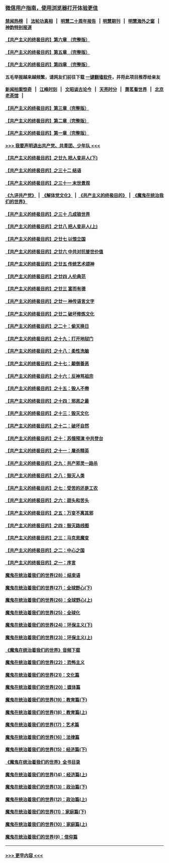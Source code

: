 ### [微信用户指南，使用浏览器打开体验更佳](https://github.com/gfw-breaker/banned-news1/blob/master/indexes/wechat-guide.md?t=0)
#### [禁闻热榜](热点新闻.md?t=0)  &nbsp;&nbsp;|&nbsp;&nbsp; [法轮功真相](https://github.com/gfw-breaker/truth/blob/master/README.md?t=0) &nbsp;&nbsp;|&nbsp;&nbsp; [明慧二十周年报告](https://github.com/gfw-breaker/mh-reports/blob/master/README.md?t=0) &nbsp;&nbsp;|&nbsp;&nbsp;[明慧期刊](https://github.com/gfw-breaker/mh-qikan) &nbsp;&nbsp;|&nbsp;&nbsp; [明慧海外之窗](https://github.com/gfw-breaker/mh-news/blob/master/README.md?t=0) &nbsp;&nbsp;|&nbsp;&nbsp; [神韵特别报道](https://github.com/gfw-breaker/mh-news/blob/master/shenyun.md?t=0)
#### [【共产主义的终极目的】第六章 （完整版）](../pages/nsc422/n11428913.md?t=02112202) 
#### [【共产主义的终极目的】第五章 （完整版）](../pages/nsc422/n11428912.md?t=02112202) 
#### [【共产主义的终极目的】第四章 （完整版）](../pages/nsc422/n11428907.md?t=02112202) 
#### 五毛举报越来越频繁，请网友们前往下载 [一键翻墙软件](https://github.com/gfw-breaker/ssr-accounts)，并将此项目推荐给亲友
#### [新闻拍案惊奇](https://github.com/gfw-breaker/banned-news1/blob/master/pages/link4.md) &nbsp;&nbsp;|&nbsp;&nbsp; [江峰时刻](https://github.com/gfw-breaker/banned-news1/blob/master/pages/link4.md) &nbsp;&nbsp;|&nbsp;&nbsp; [文昭谈古论今](https://github.com/gfw-breaker/banned-news1/blob/master/pages/link4.md) &nbsp;&nbsp;|&nbsp;&nbsp; [天亮时分](https://github.com/gfw-breaker/banned-news1/blob/master/pages/link4.md) &nbsp;&nbsp;|&nbsp;&nbsp; [萧茗看世界](https://github.com/gfw-breaker/banned-news1/blob/master/pages/link4.md) &nbsp;&nbsp;|&nbsp;&nbsp; [北京老茶馆](https://github.com/gfw-breaker/banned-news1/blob/master/pages/link4.md) &nbsp;&nbsp;|&nbsp;&nbsp; 
#### [【共产主义的终极目的】第三章（完整版）](../pages/nsc422/n11428848.md?t=02112202) 
#### [【共产主义的终极目的】第二章（完整版）](../pages/nsc422/n11428831.md?t=02112202) 
#### [【共产主义的终极目的】第一章（完整版）](../pages/nsc422/n11417651.md?t=02112202) 
#### [>>> 我要声明退出共产党、共青团、少年队 <<<](https://github.com/begood0513/goodnews/blob/master/quit/letter.md) 
#### [【共产主义的终极目的】之廿九 把人变非人(下)](../pages/nsc422/n11344140.md?t=02112202) 
#### [【共产主义的终极目的】之三十二 结语](../pages/nsc422/n11360535.md?t=02112202) 
#### [【共产主义的终极目的】之三十一 末世景观](../pages/nsc422/n11351129.md?t=02112202) 
#### [《九评共产党》](https://github.com/begood0513/9ping.md/blob/master/README.md) &nbsp;|&nbsp; [《解体党文化》](../../../../jtdwh.md/blob/master/README.md)  &nbsp;|&nbsp; [《共产主义的终极目的》](../../../../gczydzjmd.md/blob/master/README.md) &nbsp;|&nbsp; [《魔鬼在统治我们的世界》](../../../../mgztzwmdsj.md/blob/master/README.md) 
#### [【共产主义的终极目的】之三十 几成狼世界](../pages/nsc422/n11348280.md?t=02112202) 
#### [【共产主义的终极目的】之廿八 把人变非人(上)](../pages/nsc422/n11340492.md?t=02112202) 
#### [【共产主义的终极目的】之廿七 以恨立国](../pages/nsc422/n11336944.md?t=02112202) 
#### [【共产主义的终极目的】之廿六 中共对抗普世价值](../pages/nsc422/n11324785.md?t=02112202) 
#### [【共产主义的终极目的】之廿五 传统艺术颂神](../pages/nsc422/n11296396.md?t=02112202) 
#### [【共产主义的终极目的】之廿四 人伦典范](../pages/nsc422/n11296397.md?t=02112202) 
#### [【共产主义的终极目的】之廿三 富而有德](../pages/nsc422/n11283598.md?t=02112202) 
#### [【共产主义的终极目的】之廿一 神传语言文字](../pages/nsc422/n11263265.md?t=02112202) 
#### [【共产主义的终极目的】之廿二 破坏修炼文化](../pages/nsc422/n11245728.md?t=02112202) 
#### [【共产主义的终极目的】之二十：偷天换日](../pages/nsc422/n11238846.md?t=02112202) 
#### [【共产主义的终极目的】之十九：打开地狱门](../pages/nsc422/n11206376.md?t=02112202) 
#### [【共产主义的终极目的】之十八：柔性洗脑](../pages/nsc422/n11199994.md?t=02112202) 
#### [【共产主义的终极目的】之十七：颠倒善恶](../pages/nsc422/n11179782.md?t=02112202) 
#### [【共产主义的终极目的】之十六：反神骂祖宗](../pages/nsc422/n11166798.md?t=02112202) 
#### [【共产主义的终极目的】之十五：毁人不倦](../pages/nsc422/n11166792.md?t=02112202) 
#### [【共产主义的终极目的】之十四：邪恶之最](../pages/nsc422/n11150249.md?t=02112202) 
#### [【共产主义的终极目的】之十三：毁灭文化](../pages/nsc422/n11135227.md?t=02112202) 
#### [【共产主义的终极目的】之十二：破坏自然](../pages/nsc422/n11135214.md?t=02112202) 
#### [【共产主义的终极目的】之十：苏俄预演 中共登台](../pages/nsc422/n11118424.md?t=02112202) 
#### [【共产主义的终极目的】之十一：屠杀精英](../pages/nsc422/n11118442.md?t=02112202) 
#### [【共产主义的终极目的】之九：共产邪灵一路杀](../pages/nsc422/n11114139.md?t=02112202) 
#### [【共产主义的终极目的】之八：毁灭人类](../pages/nsc422/n11108503.md?t=02112202) 
#### [【共产主义的终极目的】之七：受苦的还是工农](../pages/nsc422/n11101809.md?t=02112202) 
#### [【共产主义的终极目的】之六：甜头和苦头](../pages/nsc422/n11096971.md?t=02112202) 
#### [【共产主义的终极目的】之五：万变不离其邪](../pages/nsc422/n11091285.md?t=02112202) 
#### [【共产主义的终极目的】之四：毁灭路线图](../pages/nsc422/n11086284.md?t=02112202) 
#### [【共产主义的终极目的】之三：马克思魔变](../pages/nsc422/n11061941.md?t=02112202) 
#### [【共产主义的终极目的】之二：中心之国](../pages/nsc422/n11047728.md?t=02112202) 
#### [【共产主义的终极目的】之一：序言](../pages/nsc422/n11086077.md?t=02112202) 
#### [魔鬼在统治着我们的世界(28)：结束语](../pages/nsc422/n10936246.md?t=02112202) 
#### [魔鬼在统治着我们的世界(27)：全球野心(下)](../pages/nsc422/n10928319.md?t=02112202) 
#### [魔鬼在统治着我们的世界(26)：全球野心(上)](../pages/nsc422/n10900318.md?t=02112202) 
#### [魔鬼在统治着我们的世界(25)：全球化](../pages/nsc422/n10788205.md?t=02112202) 
#### [魔鬼在统治着我们的世界(24)：环保主义(下)](../pages/nsc422/n10695307.md?t=02112202) 
#### [魔鬼在统治着我们的世界(23)：环保主义(上)](../pages/nsc422/n10688613.md?t=02112202) 
#### [《魔鬼在统治着我们的世界》音频下载](../pages/nsc422/n10635553.md?t=02112202) 
#### [魔鬼在统治着我们的世界(22)：恐怖主义](../pages/nsc422/n10614727.md?t=02112202) 
#### [魔鬼在统治着我们的世界(21)：文化篇](../pages/nsc422/n10597706.md?t=02112202) 
#### [魔鬼在统治着我们的世界(20)：媒体篇](../pages/nsc422/n10586579.md?t=02112202) 
#### [魔鬼在统治着我们的世界(19)：教育篇(下)](../pages/nsc422/n10564808.md?t=02112202) 
#### [魔鬼在统治着我们的世界(18)：教育篇(上)](../pages/nsc422/n10526970.md?t=02112202) 
#### [魔鬼在统治着我们的世界(17)：艺术篇](../pages/nsc422/n10499093.md?t=02112202) 
#### [魔鬼在统治着我们的世界(16)：法律篇](../pages/nsc422/n10485969.md?t=02112202) 
#### [魔鬼在统治着我们的世界(15)：经济篇(下)](../pages/nsc422/n10469975.md?t=02112202) 
#### [《魔鬼在统治着我们的世界》全书目录](../pages/nsc422/n10464261.md?t=02112202) 
#### [魔鬼在统治着我们的世界(14)：经济篇(上)](../pages/nsc422/n10457370.md?t=02112202) 
#### [魔鬼在统治着我们的世界(13)：政治篇(下)](../pages/nsc422/n10448270.md?t=02112202) 
#### [魔鬼在统治着我们的世界(12)：政治篇(上)](../pages/nsc422/n10444576.md?t=02112202) 
#### [魔鬼在统治着我们的世界(11)：家庭篇(下)](../pages/nsc422/n10440961.md?t=02112202) 
#### [魔鬼在统治着我们的世界(10)：家庭篇(上)](../pages/nsc422/n10435448.md?t=02112202) 
#### [魔鬼在统治着我们的世界(9)：信仰篇](../pages/nsc422/n10432159.md?t=02112202) 

----
#### [ >>> 更早内容 <<< ](../indexes/nsc422-earlier.md)
